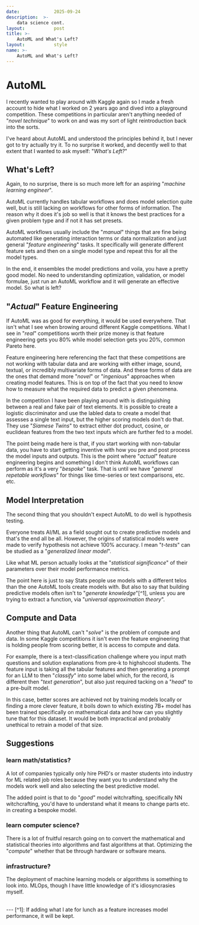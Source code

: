 ```yaml
---
date:             2025-09-24
description:  >-
    data science cont.
layout:           post
title: >-
    AutoML and What's Left?
layout:           style
name: >-
    AutoML and What's Left?
---
```


# AutoML

I recently wanted to play around with Kaggle again so I made a fresh account to hide what I worked on 2 years ago and dived into a playground competition. These competitions in particular aren't anything needed of "*novel technique*" to work  on and was my sort of light reintroduction back into the sorts.

I've heard about AutoML and understood the principles behind it, but I never got to try actually try it. To no surprise it worked, and decently well to that extent that I wanted to ask myself: "*What's Left?*"

## What's Left?

Again, to no surprise, there is so much more left for an aspiring "*machine learning engineer*".

AutoML currently handles tabular workflows and does model selection quite well, but is still lacking on workflows for other forms of information. The reason why it does it's job so well is that it knows the best practices for a given problem type and if not it has set presets.

AutoML workflows usually include the "*manual*" things that are fine being automated like generating interaction terms or data normalization and just general "*feature engineering*" tasks. It specifically will generate different feature sets and then on a single model type and repeat this for all the model types.

In the end, it ensembles the model predictions and voila, you have a pretty good model. No need to understanding optimization, validation, or model formulae, just run an AutoML workflow and it will generate an effective model. So what is left?

## "*Actual*" Feature Engineering

If AutoML was as good for everything, it would be used everywhere. That isn't what I see when browing around different Kaggle competitions. What I see in "*real*" competitions worth their prize money is that feature engineering gets you 80% while model selection gets you 20%, common Pareto here.

Feature engineering here referencing the fact that these competitions are not working with tabular data and are working with either image, sound, textual, or incredibly multivariate forms of data. And these forms of data are the ones that demand more "*novel*" or "*ingenious*" approaches when creating model features. This is on top of the fact that you need to know how to measure what the required data to predict a given phenomena.

In the competition I have been playing around with is distinguishing between a real and fake pair of text elements. It is possible to create a logistic discriminator and use the labled data to create a model that assesses a single text input, but the higher scoring models don't do that. They use "*Siamese Twins*" to extract either dot product, cosine, or euclidean features from the two text inputs which are further fed to a model.

The point being made here is that, if you start working with non-tabular data, you have to start getting inventive with how you pre and post process the model inputs and outputs. This is the point where "*actual*" feature engineering begins and something I don't think AutoML workflows can perform as it's a very "*bespoke*" task. That is until we have "*general repetable workflows*" for things like time-series or text comparisons, etc. etc.


## Model Interpretation

The second thing that you shouldn't expect AutoML to do well is hypothesis testing. 

Everyone treats AI/ML as a field sought out to create predictive models and that's the end all be all. However, the origins of statistical models were made to verify hypothesis not achieve 100% accuracy. I mean "*t-tests*" can be studied as a "*generalized linear model*".

Like what ML person actually looks at the "*statistical significance*" of their parameters over their model performance metrics.

The point here is just to say Stats people use models with a different telos than the one AutoML tools create models with. But also to say that building predictive models often isn't to "*generate knowledge*"[^1], unless you are trying to extract a function, via "*universal approximation theory*".

## Compute and Data 

Another thing that AutoML can't "*solve*" is the problem of compute and data. In some Kaggle competitions it isn't even the feature engineering that is holding people from scoring better, it is access to compute and data. 

For example, there is a text-classification challenge where you input math questions and solution explanations from pre-k to highshcool students. The feature input is taking all the tabular features and then generating a prompt for an LLM to then "*classify*" into some label which, for the record, is different then "*text generation*", but also just required tacking on a "*head*" to a pre-built model.

In this case, better scores are achieved not by training models locally or finding a more clever feature, it boils down to which existing 7B+ model has been trained specifically on mathematical data and how can you slightly tune that for this dataset. It would be both impractical and probably unethical to retrain a model of that size.

## Suggestions

### learn math/statistics?

A lot of companies typically only hire PHD's or master students into industry for ML related job roles because they want you to understand why the models work well and also selecting the best predictive model.

The added point is that to do "*good*" model witchrafting, specifically NN witchcrafting, you'd have to understand what it means to change parts etc. in creating a bespoke model.

### learn computer science?

There is a lot of fruitful resarch going on to convert the mathematical and statistical theories into algorithms and fast algorithms at that. Optimizing the "*compute*" whether that be through hardware or software means.

### infrastructure?

The deployment of machine learning models or algorithms is something to look into. MLOps, though I have little knowledge of it's idiosyncrasies myself.

<br/>
---
[^1]: If adding what I ate for lunch as a feature increases model performance, it will be kept.
